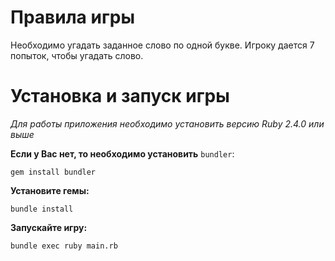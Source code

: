 # Правила игры

Необходимо угадать заданное слово по одной букве. Игроку дается 7 попыток, чтобы угадать слово.


# Установка и запуск игры

_Для работы приложения необходимо установить версию Ruby 2.4.0 или выше_

**Если у Вас нет, то необходимо установить** `bundler`:

```
gem install bundler

```

**Установите гемы:**

```
bundle install

```

**Запускайте игру:**

```
bundle exec ruby main.rb

```
